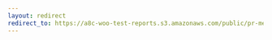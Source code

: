 ```yaml
---
layout: redirect
redirect_to: https://a8c-woo-test-reports.s3.amazonaws.com/public/pr-merge/37581/e2e/index.html
---
```

